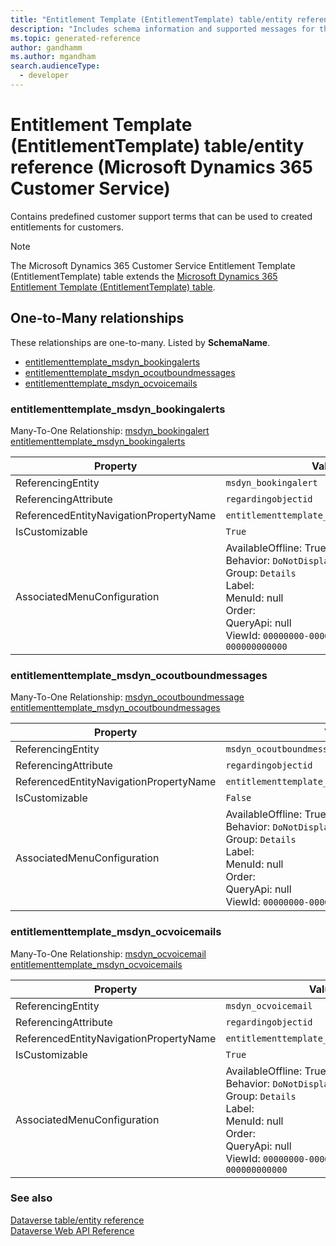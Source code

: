 ```yaml
---
title: "Entitlement Template (EntitlementTemplate) table/entity reference (Microsoft Dynamics 365 Customer Service)"
description: "Includes schema information and supported messages for the Entitlement Template (EntitlementTemplate) table/entity with Microsoft Dynamics 365 Customer Service."
ms.topic: generated-reference
author: gandhamm
ms.author: mgandham
search.audienceType: 
  - developer
---
```


# Entitlement Template (EntitlementTemplate) table/entity reference (Microsoft Dynamics 365 Customer Service)

Contains predefined customer support terms that can be used to created entitlements for customers.

> [!NOTE]
> The Microsoft Dynamics 365 Customer Service Entitlement Template (EntitlementTemplate) table extends the [Microsoft Dynamics 365 Entitlement Template (EntitlementTemplate) table](/dynamics365/developer/reference/entities/entitlementtemplate).




## One-to-Many relationships

These relationships are one-to-many. Listed by **SchemaName**.

- [entitlementtemplate_msdyn_bookingalerts](#BKMK_entitlementtemplate_msdyn_bookingalerts)
- [entitlementtemplate_msdyn_ocoutboundmessages](#BKMK_entitlementtemplate_msdyn_ocoutboundmessages)
- [entitlementtemplate_msdyn_ocvoicemails](#BKMK_entitlementtemplate_msdyn_ocvoicemails)

### <a name="BKMK_entitlementtemplate_msdyn_bookingalerts"></a> entitlementtemplate_msdyn_bookingalerts

Many-To-One Relationship: [msdyn_bookingalert entitlementtemplate_msdyn_bookingalerts](msdyn_bookingalert.md#BKMK_entitlementtemplate_msdyn_bookingalerts)

|Property|Value|
|---|---|
|ReferencingEntity|`msdyn_bookingalert`|
|ReferencingAttribute|`regardingobjectid`|
|ReferencedEntityNavigationPropertyName|`entitlementtemplate_msdyn_bookingalerts`|
|IsCustomizable|`True`|
|AssociatedMenuConfiguration|AvailableOffline: True<br />Behavior: `DoNotDisplay`<br />Group: `Details`<br />Label: <br />MenuId: null<br />Order: <br />QueryApi: null<br />ViewId: `00000000-0000-0000-0000-000000000000`|

### <a name="BKMK_entitlementtemplate_msdyn_ocoutboundmessages"></a> entitlementtemplate_msdyn_ocoutboundmessages

Many-To-One Relationship: [msdyn_ocoutboundmessage entitlementtemplate_msdyn_ocoutboundmessages](msdyn_ocoutboundmessage.md#BKMK_entitlementtemplate_msdyn_ocoutboundmessages)

|Property|Value|
|---|---|
|ReferencingEntity|`msdyn_ocoutboundmessage`|
|ReferencingAttribute|`regardingobjectid`|
|ReferencedEntityNavigationPropertyName|`entitlementtemplate_msdyn_ocoutboundmessages`|
|IsCustomizable|`False`|
|AssociatedMenuConfiguration|AvailableOffline: True<br />Behavior: `DoNotDisplay`<br />Group: `Details`<br />Label: <br />MenuId: null<br />Order: <br />QueryApi: null<br />ViewId: `00000000-0000-0000-0000-000000000000`|

### <a name="BKMK_entitlementtemplate_msdyn_ocvoicemails"></a> entitlementtemplate_msdyn_ocvoicemails

Many-To-One Relationship: [msdyn_ocvoicemail entitlementtemplate_msdyn_ocvoicemails](msdyn_ocvoicemail.md#BKMK_entitlementtemplate_msdyn_ocvoicemails)

|Property|Value|
|---|---|
|ReferencingEntity|`msdyn_ocvoicemail`|
|ReferencingAttribute|`regardingobjectid`|
|ReferencedEntityNavigationPropertyName|`entitlementtemplate_msdyn_ocvoicemails`|
|IsCustomizable|`True`|
|AssociatedMenuConfiguration|AvailableOffline: True<br />Behavior: `DoNotDisplay`<br />Group: `Details`<br />Label: <br />MenuId: null<br />Order: <br />QueryApi: null<br />ViewId: `00000000-0000-0000-0000-000000000000`|



### See also

[Dataverse table/entity reference](/power-apps/developer/data-platform/reference/about-entity-reference)  
[Dataverse Web API Reference](/power-apps/developer/data-platform/webapi/reference/about)   

